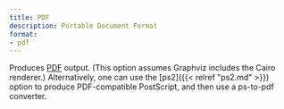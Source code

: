 ```yaml
---
title: PDF
description: Portable Document Format
format:
- pdf
---
```

Produces [PDF](http://www.adobe.com/devnet/pdf/) output.
(This option assumes Graphviz includes the Cairo renderer.)
Alternatively, one can use the [ps2]({{< relref "ps2.md" >}}) option to
produce PDF-compatible PostScript, and then use a ps-to-pdf converter.
